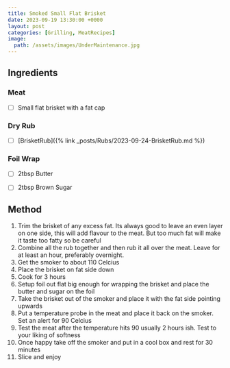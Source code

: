 ```yaml
---
title: Smoked Small Flat Brisket
date: 2023-09-19 13:30:00 +0000
layout: post
categories: [Grilling, MeatRecipes]
image:
  path: /assets/images/UnderMaintenance.jpg
---
```


## Ingredients
### Meat
- [ ] Small flat brisket with a fat cap

### Dry Rub
- [ ] [BrisketRub]({% link _posts/Rubs/2023-09-24-BrisketRub.md %})

### Foil Wrap
- [ ] 2tbsp Butter
- [ ] 2tbsp Brown Sugar


## Method
1. Trim the brisket of any excess fat. Its always good to leave an even layer on one side, this will add flavour to the meat. But too much fat will make it taste too fatty so be careful
2. Combine all the rub together and then rub it all over the meat. Leave for at least an hour, preferably overnight.
3. Get the smoker to about 110 Celcius
4. Place the brisket on fat side down
5. Cook for 3 hours
6. Setup foil out flat big enough for wrapping the brisket and place the butter and sugar on the foil
7. Take the brisket out of the smoker and place it with the fat side pointing upwards
8. Put a temperature probe in the meat and place it back on the smoker. Set an alert for 90 Celcius
9. Test the meat after the temperature hits 90 usually 2 hours ish. Test to your liking of softness
10. Once happy take off the smoker and put in a cool box and rest for 30 minutes
11. Slice and enjoy


 